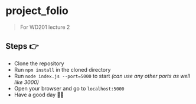 # project_folio
>  For WD201 lecture 2


## Steps 👉
- Clone the repository
- Run `npm install` in the cloned directory
- Run `node index.js --port=5000` to start  *(can use any other ports as well like 3000)*
- Open your browser and go to `localhost:5000`
- Have a good day 🙋🏻
